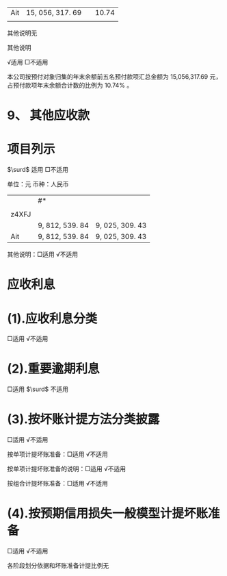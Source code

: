 <table><tr><td>Ait</td><td>15, 056, 317. 69</td><td></td><td>10.74</td></tr><tr><td></td><td></td><td></td><td></td></tr></table>

其他说明无

其他说明

√适用 □不适用

本公司按预付对象归集的年末余额前五名预付款项汇总金额为 15,056,317.69 元，占预付款项年末余额合计数的比例为 $1 0 . 7 4 \%$ 。

# 9、 其他应收款

# 项目列示

$\surd$ 适用 □不适用

单位：元 币种：人民币  

<table><tr><td></td><td>#*</td><td></td></tr><tr><td></td><td></td><td></td></tr><tr><td>z4XFJ</td><td></td><td></td></tr><tr><td></td><td>9, 812, 539. 84</td><td>9, 025, 309. 43</td></tr><tr><td>Ait</td><td>9, 812, 539. 84</td><td>9, 025, 309. 43</td></tr></table>

其他说明：□适用 √不适用

# 应收利息

# (1).应收利息分类

□适用 √不适用

# (2).重要逾期利息

□适用 $\surd$ 不适用

# (3).按坏账计提方法分类披露

□适用 √不适用

按单项计提坏账准备：□适用 √不适用

按单项计提坏账准备的说明：□适用 √不适用

按组合计提坏账准备：□适用 √不适用

# (4).按预期信用损失一般模型计提坏账准备

□适用 √不适用

各阶段划分依据和坏账准备计提比例无